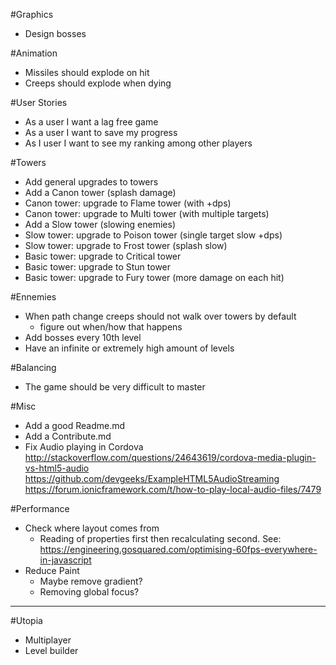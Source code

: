 #Graphics

- Design bosses


#Animation

- Missiles should explode on hit
- Creeps should explode when dying


#User Stories

- As a user I want a lag free game
- As a user I want to save my progress
- As I user I want to see my ranking among other players


#Towers

- Add general upgrades to towers
- Add a Canon tower (splash damage)
- Canon tower: upgrade to Flame tower (with +dps)
- Canon tower: upgrade to Multi tower (with multiple targets)
- Add a Slow tower (slowing enemies)
- Slow tower: upgrade to Poison tower (single target slow +dps)
- Slow tower: upgrade to Frost tower (splash slow)
- Basic tower: upgrade to Critical tower
- Basic tower: upgrade to Stun tower
- Basic tower: upgrade to Fury tower (more damage on each hit)


#Ennemies

- When path change creeps should not walk over towers by default
  - figure out when/how that happens
- Add bosses every 10th level
- Have an infinite or extremely high amount of levels


#Balancing

- The game should be very difficult to master


#Misc

- Add a good Readme.md
- Add a Contribute.md
- Fix Audio playing in Cordova
http://stackoverflow.com/questions/24643619/cordova-media-plugin-vs-html5-audio
https://github.com/devgeeks/ExampleHTML5AudioStreaming
https://forum.ionicframework.com/t/how-to-play-local-audio-files/7479


#Performance

- Check where layout comes from
  - Reading of properties first then recalculating second. See: https://engineering.gosquared.com/optimising-60fps-everywhere-in-javascript
- Reduce Paint
  - Maybe remove gradient?
  - Removing global focus?



---
#Utopia

- Multiplayer
- Level builder